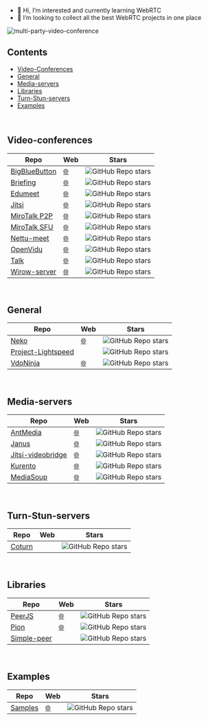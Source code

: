 <br/>

- 👋 Hi, I’m interested and currently learning WebRTC
- 💞️ I’m looking to collect all the best WebRTC projects in one place

![multi-party-video-conference](https://user-images.githubusercontent.com/104159437/164714607-48839e91-5551-4962-9187-3f2ad7d7259c.png)

## Contents

- [Video-Conferences](#video-conferences)
- [General](#general)
- [Media-servers](#media-servers)
- [Libraries](#libraries)
- [Turn-Stun-servers](#turn-stun-servers)
- [Examples](#examples)

<br/>

## Video-conferences

  | Repo | Web | Stars |
  |------|-----|-------|
  | [BigBlueButton](https://github.com/bigbluebutton/bigbluebutton) | [🌐](https://bigbluebutton.org/) | ![GitHub Repo stars](https://img.shields.io/github/stars/bigbluebutton/bigbluebutton?style=plastic) |
  | [Briefing](https://github.com/holtwick/briefing/) | [🌐](https://brie.fi/ng) | ![GitHub Repo stars](https://img.shields.io/github/stars/holtwick/briefing?style=plastic) |
  | [Edumeet](https://github.com/edumeet/edumeet) | [🌐](https://letsmeet.no/) | ![GitHub Repo stars](https://img.shields.io/github/stars/edumeet/edumeet?style=plastic) |
  | [Jitsi](https://github.com/jitsi/jitsi-meet) | [🌐](https://meet.jit.si) | ![GitHub Repo stars](https://img.shields.io/github/stars/jitsi/jitsi-meet?style=plastic) |
  | [MiroTalk P2P](https://github.com/miroslavpejic85/mirotalk) | [🌐](https://mirotalk.up.railway.app) | ![GitHub Repo stars](https://img.shields.io/github/stars/miroslavpejic85/mirotalk?style=plastic) |
  | [MiroTalk SFU](https://github.com/miroslavpejic85/mirotalksfu) | [🌐](https://sfu.mirotalk.org/) | ![GitHub Repo stars](https://img.shields.io/github/stars/miroslavpejic85/mirotalksfu?style=plastic) |
  | [Nettu-meet](https://github.com/fmeringdal/nettu-meet) | [🌐](https://meet.nettubooking.com/) | ![GitHub Repo stars](https://img.shields.io/github/stars/fmeringdal/nettu-meet?style=plastic) |
  | [OpenVidu](https://github.com/OpenVidu/openvidu) | [🌐](https://openvidu.io) | ![GitHub Repo stars](https://img.shields.io/github/stars/OpenVidu/openvidu?style=plastic) |
  | [Talk](https://github.com/vasanthv/talk) | [🌐](https://usetalk.io/) | ![GitHub Repo stars](https://img.shields.io/github/stars/vasanthv/talk?style=plastic) |
  | [Wirow-server](https://github.com/wirow-io/wirow-server) | [🌐](https://wirow.io) | ![GitHub Repo stars](https://img.shields.io/github/stars/wirow-io/wirow-server?style=plastic) |

<br/>

## General

  | Repo | Web | Stars |
  |------|-----|-------|
  | [Neko](https://github.com/m1k1o/neko) | [🌐](https://neko.m1k1o.net/) | ![GitHub Repo stars](https://img.shields.io/github/stars/m1k1o/neko?style=plastic) |
  | [Project-Lightspeed](https://github.com/GRVYDEV/Project-Lightspeed) |  | ![GitHub Repo stars](https://img.shields.io/github/stars/GRVYDEV/Project-Lightspeed?style=plastic) |
  | [VdoNinja](https://github.com/steveseguin/vdo.ninja) | [🌐](https://vdo.ninja/) | ![GitHub Repo stars](https://img.shields.io/github/stars/steveseguin/vdo.ninja?style=plastic) |

<br/>

## Media-servers

  | Repo | Web | Stars |
  |------|-----|-------|
  | [AntMedia](https://github.com/ant-media/Ant-Media-Server) | [🌐](https://antmedia.io) | ![GitHub Repo stars](https://img.shields.io/github/stars/ant-media/Ant-Media-Server?style=plastic) |
  | [Janus](https://github.com/meetecho/janus-gateway) | [🌐](https://janus.conf.meetecho.com/) | ![GitHub Repo stars](https://img.shields.io/github/stars/meetecho/janus-gateway?style=plastic) |
  | [Jitsi-videobridge](https://github.com/jitsi/jitsi-videobridge) | [🌐](https://jitsi.org/jitsi-videobridge/) | ![GitHub Repo stars](https://img.shields.io/github/stars/jitsi/jitsi-videobridge?style=plastic) |
  | [Kurento](https://github.com/Kurento/kurento-media-server) | [🌐](https://www.kurento.org) | ![GitHub Repo stars](https://img.shields.io/github/stars/Kurento/kurento-media-server?style=plastic) |
  | [MediaSoup](https://github.com/versatica/mediasoup/) | [🌐](https://mediasoup.org/) | ![GitHub Repo stars](https://img.shields.io/github/stars/versatica/mediasoup?style=plastic) |

<br/>

## Turn-Stun-servers

  | Repo | Web | Stars |
  |------|-----|-------|
  | [Coturn](https://github.com/coturn/coturn) |  | ![GitHub Repo stars](https://img.shields.io/github/stars/coturn/coturn?style=plastic) |

<br/>

## Libraries

  | Repo | Web | Stars |
  |------|-----|-------|
  | [PeerJS](https://github.com/peers/peerjs) | [🌐](https://peerjs.com) | ![GitHub Repo stars](https://img.shields.io/github/stars/peers/peerjs?style=plastic) |
  | [Pion](https://github.com/pion/webrtc) | [🌐](https://pion.ly) | ![GitHub Repo stars](https://img.shields.io/github/stars/pion/webrtc?style=plastic) |
  | [Simple-peer](https://github.com/feross/simple-peer) |  | ![GitHub Repo stars](https://img.shields.io/github/stars/feross/simple-peer?style=plastic) |

<br/>

## Examples

  | Repo | Web | Stars |
  |------|-----|-------|
  | [Samples](https://github.com/webrtc/samples) | [🌐](https://webrtc.github.io/samples/) | ![GitHub Repo stars](https://img.shields.io/github/stars/webrtc/samples?style=plastic) |

<br/>
